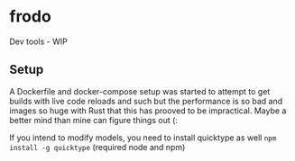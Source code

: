 # frodo
Dev tools - WIP

## Setup
A Dockerfile and docker-compose setup was started to attempt to get builds with live code reloads and such but the performance is so bad and images so huge with Rust that this has prooved to be impractical. Maybe a better mind than mine can figure things out (:

If you intend to modify models, you need to install quicktype as well `npm install -g quicktype` (required node and npm)